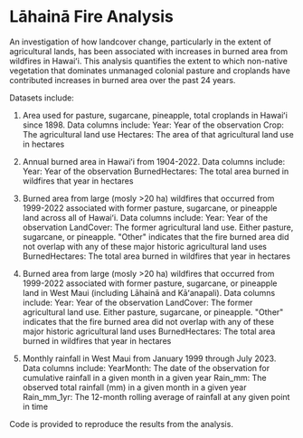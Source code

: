 # Lāhainā Fire Analysis
An investigation of how landcover change, particularly in the extent of agricultural lands, has been associated with increases in burned area from wildfires in Hawaiʻi. This analysis quantifies the extent to which non-native vegetation that dominates unmanaged colonial pasture and croplands have contributed increases in burned area over the past 24 years. 

Datasets include:
1. Area used for pasture, sugarcane, pineapple, total croplands in Hawaiʻi since 1898. Data columns include:
   Year: Year of the observation
   Crop: The agricultural land use
   Hectares: The area of that agricultural land use in hectares

2. Annual burned area in Hawaiʻi from 1904-2022. Data columns include:
   Year: Year of the observation
   BurnedHectares: The total area burned in wildfires that year in hectares
   
3. Burned area from large (mosly >20 ha) wildfires that occurred from 1999-2022 associated with former pasture, sugarcane, or pineapple land across all of Hawaiʻi. Data columns include:
   Year: Year of the observation
   LandCover: The former agricultural land use. Either pasture, sugarcane, or pineapple. "Other" indicates that the fire burned area did not overlap with any of these major historic agricultural land uses
   BurnedHectares: The total area burned in wildfires that year in hectares

4. Burned area from large (mosly >20 ha) wildfires that occurred from 1999-2022 associated with former pasture, sugarcane, or pineapple land in West Maui (including Lāhainā and Kāʻanapali). Data columns include:
   Year: Year of the observation
   LandCover: The former agricultural land use. Either pasture, sugarcane, or pineapple. "Other" indicates that the fire burned area did not overlap with any of these major historic agricultural land uses
   BurnedHectares: The total area burned in wildfires that year in hectares
   
5. Monthly rainfall in West Maui from January 1999 through July 2023. Data columns include:
   YearMonth: The date of the observation for cumulative rainfall in a given month in a given year
   Rain_mm: The observed total rainfall (mm) in a given month in a given year
   Rain_mm_1yr: The 12-month rolling average of rainfall at any given point in time

Code is provided to reproduce the results from the analysis.

